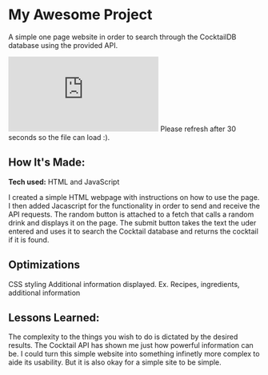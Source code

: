 # My Awesome Project
A simple one page website in order to search through the CocktailDB database using the provided API.

![CocktailDB](https://malachi-tee.github.io/CocktailDB-Website/CocktailAPI.html)
Please refresh after 30 seconds so the file can load :).

## How It's Made:

**Tech used:**  HTML and JavaScript

I created a simple HTML webpage with instructions on how to use the page. I then added Jacascript for the functionality in order to send and receive the API requests. The random button is attached to a fetch that calls a random drink and displays it on the page. The submit button takes the text the uder entered and uses it to search the Cocktail database and returns the cocktail if it is found.

## Optimizations

CSS styling
Additional information displayed. Ex. Recipes, ingredients, additional information

## Lessons Learned:

The complexity to the things you wish to do is dictated by the desired results. The Cocktail API has shown me just how powerful information can be. I could turn this simple website into something infinetly more complex to aide its usability. But it is also okay for a simple site to be simple.



